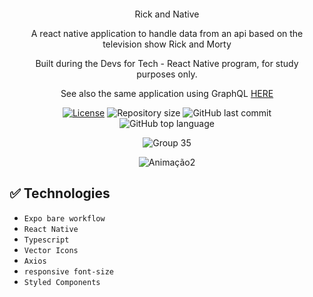 

<div align="center" style="margin: 20px; text-align: center">
<p> Rick and Native</p>
<p>A react native application to handle data from an api based on the television show Rick and Morty</p>
<p>Built during the Devs for Tech - React Native program, for study purposes only.

<p>See also the same application using GraphQL
<a href="https://github.com/BinaryLeo/graphql_and_morty">HERE</a>
</p> 

  [![License](http://img.shields.io/:license-mit-blue.svg?style=flat-square)](https:/github.com/BinaryLeo//rick_and_native/blob/main/LICENSE)
  <img alt="Repository size" src="https://img.shields.io/github/repo-size/BinaryLeo/rick_and_native?color=blue">
  ![GitHub last commit](https://img.shields.io/github/last-commit/BinaryLeo/rick_and_native?style=flat-square)
  ![GitHub top language](https://img.shields.io/github/languages/top/BinaryLeo/rick_and_native?style=flat-square)
  


 ![Group 35](https://user-images.githubusercontent.com/72607039/185759575-1c4a7463-4236-4fad-852e-c609d86e3d70.png)
 
 
![Animação2](https://user-images.githubusercontent.com/72607039/186042182-9b7979f8-7820-408a-96a0-a083923c9a62.gif)



  
</div>

## ✅ Technologies
- ``Expo bare workflow``
- ``React Native``
- ``Typescript``
- ``Vector Icons``  
- ``Axios``  
- ``responsive font-size`` 
- ``Styled Components``
